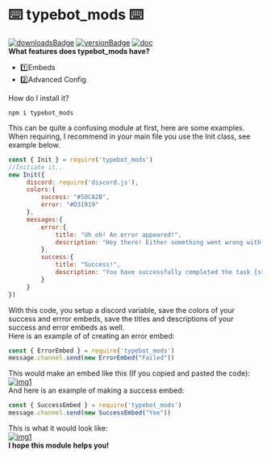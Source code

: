 # ⌨️ typebot_mods ⌨️
[![downloadsBadge](https://img.shields.io/npm/dt/typebot_mods?style=for-the-badge)](https://npmjs.com/typebot_mods)
[![versionBadge](https://img.shields.io/npm/v/typebot_mods?style=for-the-badge)](https://npmjs.com/typebot_mods)
[![doc](https://img.shields.io/badge/Documentation-Click%20here-blue?style=for-the-badge)](https://milo123459.github.io/typebot_mods/) <br>
**What features does typebot_mods have?**
* 1️⃣Embeds
* 2️⃣Advanced Config

How do I install it?
```
npm i typebot_mods
```
This can be quite a confusing module at first, here are some examples. <br>
When requiring, I recommend in your main file you use the Init class, see example below.
```js
const { Init } = require('typebot_mods')
//Initiate it..
new Init({
     discord: require('discord.js'),
     colors:{
         success: "#50CA2B",
         error: "#D31919"
     },
     messages:{
         error:{
             title: "Uh oh! An error appeared!",
             description: "Hey there! Either something went wrong with my robot code, or you did something wrong! Well, this is what happened! {str}"
         },
         success:{
             title: "Success!",
             description: "You have successfully completed the task {str}"  
         }
     }
})
```
With this code, you setup a discord variable, save the colors of your success and errror embeds, save the titles and descriptions of your success and error embeds as well. <br> Here is an example of of creating an error embed:
```js
const { ErrorEmbed } = require('typebot_mods')
message.channel.send(new ErrorEmbed("Failed"))
```
This would make an embed like this (If you copied and pasted the code): <br>
[![img1](https://salvage.is-inside.me/3nvyemS8.png)](https://npmjs.com/package/typebot_mods) <br>
And here is an example of making a success embed:
```js
const { SuccessEmbed } = require('typebot_mods')
message.channel.send(new SuccessEmbed("Yee"))
```
This is what it would look like: <br>
[![img1](https://salvage.is-inside.me/XJuLTRrk.png)](https://npmjs.com/package/typebot_mods) <br>
**I hope this module helps you!**